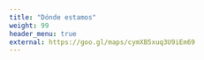 ```yaml
---
title: "Dónde estamos"
weight: 99
header_menu: true
external: https://goo.gl/maps/cymXB5xuq3U9iEm69
---
```

